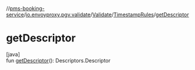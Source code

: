 //[pms-booking-service](../../../../index.md)/[io.envoyproxy.pgv.validate](../../index.md)/[Validate](../index.md)/[TimestampRules](index.md)/[getDescriptor](get-descriptor.md)

# getDescriptor

[java]\
fun [getDescriptor](get-descriptor.md)(): Descriptors.Descriptor